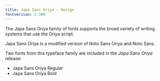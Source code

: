 ```yaml
---
title: Japa Sans Oriya - Design
fontversion: 2.300
---
```


The Japa Sans Oriya family of fonts supports the broad variety of writing systems that use the Oriya script.

Japa Sans Oriya is a modified version of Noto Sans Oriya and Noto Sans.

Two fonts from this typeface family are included in the *Japa Sans Oriya* release:

* Japa Sans Oriya Regular
* Japa Sans Oriya Bold
